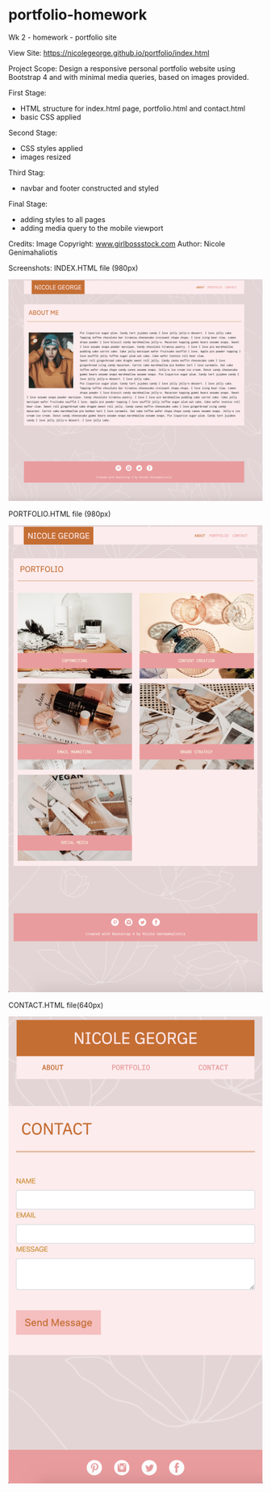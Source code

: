 # portfolio-homework
Wk 2 - homework - portfolio site

View Site: https://nicolegeorge.github.io/portfolio/index.html

Project Scope:
Design a responsive personal portfolio website using Bootstrap 4 and with minimal media queries, based on images provided.

First Stage: 
* HTML structure for index.html page, portfolio.html and contact.html
* basic CSS applied 

Second Stage: 
* CSS styles applied
* images resized

Third Stag:
* navbar and footer constructed and styled 

Final Stage:
* adding styles to all pages
* adding media query to the mobile viewport

Credits:
Image Copyright: www.girlbossstock.com
Author: Nicole Genimahaliotis

Screenshots:
INDEX.HTML file (980px)

![](screenshots/980%20-%20Index.png)

PORTFOLIO.HTML file (980px)

![](screenshots/640%20-%20portfolio.png)

CONTACT.HTML file(640px)

![](screenshots/640%20-%20contact.png)



